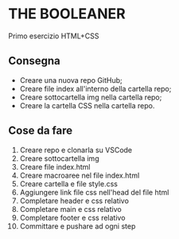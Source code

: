 THE BOOLEANER
===
Primo esercizio HTML+CSS 
## Consegna
- Creare una nuova repo GitHub;
- Creare file index all'interno della cartella repo;
- Creare sottocartella img nella cartella repo;
- Creare la cartella CSS nella cartella repo.
## Cose da fare
1. Creare repo e clonarla su VSCode
2. Creare sottocartella img
3. Creare file index.html
4. Creare macroaree nel file index.html
5. Creare cartella e file style.css
6. Aggiungere link file css nell'head del file html
7. Completare header e css relativo
8. Completare main e css relativo
9. Completare footer e css relativo
10. Committare e pushare ad ogni step